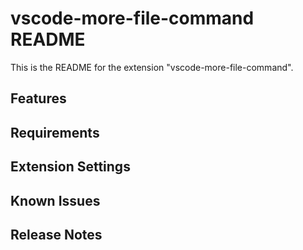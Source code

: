 # vscode-more-file-command README

This is the README for the extension "vscode-more-file-command".

## Features

## Requirements

## Extension Settings

## Known Issues

## Release Notes

